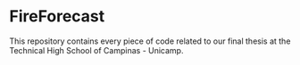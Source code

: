 # FireForecast
This repository contains every piece of code related to our final thesis at the Technical High School of Campinas - Unicamp. 
